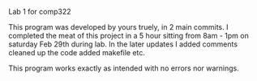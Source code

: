Lab 1 for comp322

This program was developed by yours truely, in 2 main commits.
I completed the meat of this project in a 5 hour sitting from 8am - 1pm on saturday Feb 29th during lab. 
In the later updates I added comments cleaned up the code added makefile etc.  

This program works exactly as intended with no errors nor warnings. 
